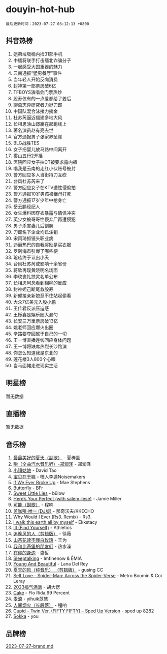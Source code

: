 # douyin-hot-hub

`最后更新时间：2023-07-27 03:12:13 +0800`

## 抖音热榜

1. 姐弟垃圾桶内捡31部手机
1. 中缅将联手打击缅北诈骗分子
1. 一起感受大国重器的魅力
1. 云南通报“猛男餐厅”事件
1. 当年轻人开始反向消费
1. 封神第一部票房破6亿
1. TFBOYS演唱会门票热炒
1. 殷寿仅有的一点爱都给了姜后
1. 聊斋志异研究者力挺刀郎
1. 中国队混合泳接力摘金
1. 杜苏芮逼近福建多地大风
1. 长相思涂山璟赢在起跑线上
1. 著名演员赵有亮去世
1. 官方通报男子张家界坠崖
1. BLG战胜TES
1. 女子把婴儿放马路中间离开
1. 雾山五行2开播
1. 医院回应女子拍CT被要求露内裤
1. 唱我是云南的走红小伙账号被封
1. 警方回应多人当街持刀互砍
1. 台风杜苏芮来了
1. 警方回应女子在KTV遭性侵偷拍
1. 警方通报10岁男孩被继母打死
1. 警方通报17岁少年中枪身亡
1. 岳云鹏经纪人
1. 女生爆料因穿衣暴露与情侣冲突
1. 英少女被哥哥性侵弃尸再遭侵犯
1. 男子杀害妻儿后割腕
1. 刀郎名下企业均已注销
1. 宋雨琦抓镜头职业病
1. 迪丽热巴的自我奖励是买衣服
1. 罗刹海市引爆了哪些梗
1. 玱玹终于认出小夭
1. 台风杜苏芮或影响十余省份
1. 蒋欣再现黄晓明名场面
1. 李玟丧礼扶灵名单公布
1. 长相思阿念看到相柳的反应
1. 封神妲己断尾救殷寿
1. 新郎接亲新娘忍不住站起偷看
1. 大众7亿美元入股小鹏
1. 王传君反派压迫感
1. 王栎鑫是娱乐圈大漏勺
1. 长安三万里票房破13亿
1. 姚老师回应爆火出圈
1. 辛路要夺回属于自己的一切
1. 王一博直播连线回应身体问题
1. 王一博将缺席热烈长沙路演
1. 你怎么知道我是东北的
1. 莲花楼3人800个心眼
1. 当马面裙走进现实生活

## 明星榜

暂无数据

## 直播榜

暂无数据

## 音乐榜

1. [最最美好的夏天（副歌）](https://sf6-cdn-tos.douyinstatic.com/obj/tos-cn-ve-2774/o4FMghDLZkPIkCutdrsXlbTHcaZztBfeCp9AFS) - 夏梓薰
1. [瞬（全曲汽水音乐听）-郑润泽](https://sf3-cdn-tos.douyinstatic.com/obj/tos-cn-ve-2774/o4Vb9eJZClCZTnRQYy0BRSeHGrDtrkrQgIBvQt) - 郑润泽
1. [小镇姑娘](https://sf6-cdn-tos.douyinstatic.com/obj/tos-cn-ve-2774/1ee4fa49917d4e9e8f06512cc6e778d9) - David Tao
1. [宝贝在干嘛](https://sf3-cdn-tos.douyinstatic.com/obj/tos-cn-ve-2774/okW4hBCfJI5B2ZEgTCtikhMW7IafzNrBQIYkpJ) - 嘿人李逵Noisemakers
1. [If We Ever Broke Up](https://sf3-cdn-tos.douyinstatic.com/obj/tos-cn-ve-2774/o8onj5HDk0ImtBmO0URBfeyCDXQJMYkQ1gb8Zy) - Mae Stephens
1. [Butterfly](https://sf6-cdn-tos.douyinstatic.com/obj/tos-cn-ve-2774/oIw3zNLcWhUhUDWqtQxQfAx6IXsSBzbyCg7CM0) - BFr
1. [Sweet Little Lies](https://sf6-cdn-tos.douyinstatic.com/obj/tos-cn-ve-2774/cebdd23e942a452c84c197b17c22ac7a) - bülow
1. [Here’s Your Perfect (with salem ilese)](https://sf6-cdn-tos.douyinstatic.com/obj/tos-cn-ve-2774/076b1576c6c546598f803fe53da388a7) - Jamie Miller
1. [可能（副歌）](https://sf3-cdn-tos.douyinstatic.com/obj/tos-cn-ve-2774/cde1731888894259b333569393c2fb51) - 程响
1. [苦咖啡·唯一 (DJ版)](https://sf6-cdn-tos.douyinstatic.com/obj/tos-cn-ve-2774/oohZWXUzNXlh9bzpBgNUfJCQHGILwWgDBaejQt) - 那奇沃夫/KKECHO
1. [Why Would I Ever (Rs3. Remix)](https://sf6-cdn-tos.douyinstatic.com/obj/tos-cn-ve-2774/oQNX0xZhO8IXeCRjCJQUZzkfQNLi2ItDAzEBgz) - Rs3.
1. [i walk this earth all by myself](https://sf3-cdn-tos.douyinstatic.com/obj/tos-cn-ve-2774/c751e38547b548b389ff6e1b9203b1de) - Ekkstacy
1. [III (Find Yourself)](https://sf6-cdn-tos.douyinstatic.com/obj/tos-cn-ve-2774/3b9e482a6da74de29fd5e2440e4373b4) - Athletics
1. [追晚风的人（剪辑版）](https://sf3-cdn-tos.douyinstatic.com/obj/tos-cn-ve-2774/560835060af84ac29cd5c12e2a98f7eb) - 徐薇
1. [山茶花读不懂白玫瑰](https://sf6-cdn-tos.douyinstatic.com/obj/tos-cn-ve-2774/osfn8B7DktrRHEPJgPCfDbw7QDQEkwC16BxZg9) - 王为
1. [我和比奇堡的朋友们](https://sf6-cdn-tos.douyinstatic.com/obj/tos-cn-ve-2774/f0505db981ea4a6d91453a15924a82aa) - 热水澡
1. [在你的身边](https://sf3-cdn-tos.douyinstatic.com/obj/tos-cn-ve-2774/9dce2ee6c9f84c17a6d68458730d7ae8) - 盛哲
1. [Sleeptalking](https://sf6-cdn-tos.douyinstatic.com/obj/tos-cn-ve-2774/f23bc60230804ede98a163e1926e0857) - Imfinenow & ÊMIA
1. [Young And Beautiful](https://sf6-cdn-tos.douyinstatic.com/obj/tos-cn-ve-2774/3ca6987c98c947768abb9cce3ee5530c) - Lana Del Rey
1. [夏天的风（纯音乐） （剪辑版）](https://sf3-cdn-tos.douyinstatic.com/obj/tos-cn-ve-2774/oUzLjBZZFQAoNRmGokEeD5zfQCObp6UeFAnTa6) - gusing CC
1. [Self Love - Spider-Man: Across the Spider-Verse](https://sf3-cdn-tos.douyinstatic.com/obj/tos-cn-ve-2774/o8YzagIFYnO2FNIznDQzpeeLfrdCVAbYDDaLoS) - Metro Boomin & Coi Leray
1. [2023福气满满](https://sf6-cdn-tos.douyinstatic.com/obj/tos-cn-ve-2774/ocebsi6kbCVkBMAcDJkqdZpBQMubYSQetK2gQn) - 胡大愣
1. [Cake](https://sf6-cdn-tos.douyinstatic.com/obj/tos-cn-ve-2774/3545db16eba4434c853ab891b2b752af) - Flo Rida,99 Percent
1. [麦浪](https://sf3-cdn-tos.douyinstatic.com/obj/tos-cn-ve-2774/872ff36b718445c6a3882ba18b546970) - yihuik苡慧
1. [人间烟火（长段落）](https://sf3-cdn-tos.douyinstatic.com/obj/tos-cn-ve-2774/eeb7f9f284d74db097f8341ace44bfa2) - 程响
1. [Cupid – Twin Ver. (FIFTY FIFTY) – Sped Up Version](https://sf6-cdn-tos.douyinstatic.com/obj/tos-cn-ve-2774/oMonQQ6t8nCfUnw44y8XBZkJytCgEBtWYebB2D) - sped up 8282
1. [Sokka](https://sf3-cdn-tos.douyinstatic.com/obj/tos-cn-ve-2774/b9c3e305c0474c898ce221c7aa498547) - you

## 品牌榜

[2023-07-27-brand.md](2023-07-27-brand.md)
